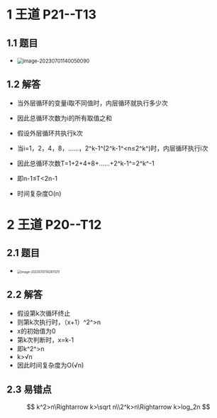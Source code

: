 # 1 王道 P21--T13



## 1.1 题目

* <img src="https://cvp.oss-cn-shanghai.aliyuncs.com/picgo/202307011400219.png" alt="image-20230701140050090" style="zoom: 80%;" />



## 1.2 解答

* 当外层循环的变量i取不同值时，内层循环就执行多少次
* 因此总循环次数为i的所有取值之和
* 假设外层循环共执行k次
* 当i=1，2，4，8，……，2^k-1^(2^k-1^<n≤2^k^)时，内层循环执行i次
* 因此总循环次数T=1+2+4+8+……+2^k-1^=2^k^-1
* 即n-1≤T<2n-1

* 时间复杂度O(n)



# 2 王道 P20--T12



## 2.1 题目

* <img src="https://cvp.oss-cn-shanghai.aliyuncs.com/picgo/202307011426350.png" alt="image-20230701142611211" style="zoom:50%;" />



## 2.2 解答

* 假设第k次循环终止
* 则第k次执行时，（x+1）^2^>n
* x的初始值为0
* 第k次判断时，x=k-1
* 即k^2^>n
* k>√n
* 因此时间复杂度为O(√n)



## 2.3 易错点

$$
k^2>n\Rightarrow k>\sqrt n\\2^k>n\Rightarrow k>log_2n
$$

